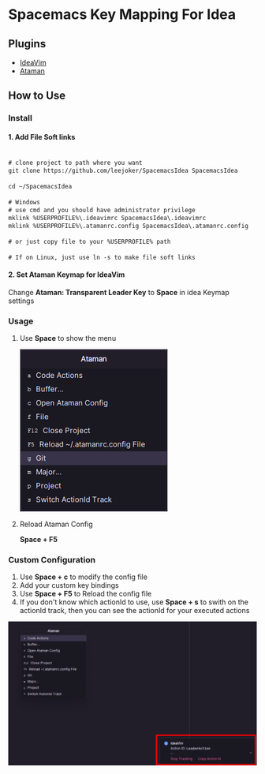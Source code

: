 # Spacemacs Key Mapping For Idea

## Plugins

- [IdeaVim](https://github.com/JetBrains/ideavim)
- [Ataman](https://github.com/Mishkun/ataman-intellij)

## How to Use

### Install

#### 1. Add File Soft links
```shell

# clone project to path where you want
git clone https://github.com/leejoker/SpacemacsIdea SpacemacsIdea

cd ~/SpacemacsIdea

# Windows
# use cmd and you should have administrator privilege
mklink %USERPROFILE%\.ideavimrc SpacemacsIdea\.ideavimrc
mklink %USERPROFILE%\.atamanrc.config SpacemacsIdea\.atamanrc.config

# or just copy file to your %USERPROFILE% path

# If on Linux, just use ln -s to make file soft links
```

#### 2. Set Ataman Keymap for IdeaVim

 Change **Ataman: Transparent Leader Key** to **Space** in idea Keymap settings

### Usage

1. Use **Space** to show the menu

    ![image](images/menu.png)

2. Reload Ataman Config
   
    **Space + F5**

### Custom Configuration

1. Use **Space + c** to modify the config file
2. Add your custom key bindings
3. Use **Space + F5** to Reload the config file
4. If you don't know which actionId to use, use **Space + s** to swith on the actionId track, then you can see the actionId for your executed actions
   
![image](images/actionIdTrack.png)
